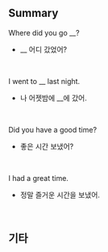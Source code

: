 ## Summary

Where did you go __?
- __ 어디 갔었어?

<br>

I went to __ last night.
- 나 어젯밤에 __에 갔어.

<br>

Did you have a good time?
- 좋은 시간 보냈어?

<br>

I had a great time.
- 정말 즐거운 시간을 보냈어.

<br>

## 기타
